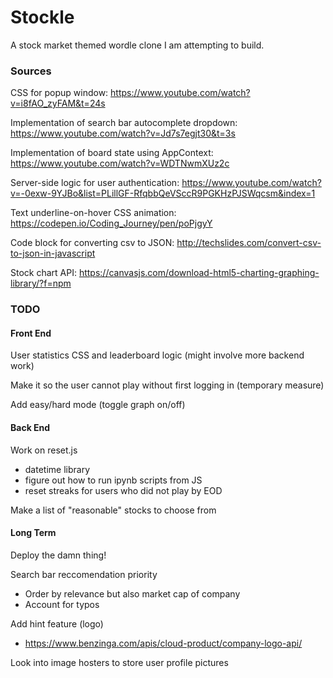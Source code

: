 # Stockle

A stock market themed wordle clone I am attempting to build.

### Sources

CSS for popup window: https://www.youtube.com/watch?v=i8fAO_zyFAM&t=24s

Implementation of search bar autocomplete dropdown: https://www.youtube.com/watch?v=Jd7s7egjt30&t=3s

Implementation of board state using AppContext: https://www.youtube.com/watch?v=WDTNwmXUz2c

Server-side logic for user authentication: https://www.youtube.com/watch?v=-0exw-9YJBo&list=PLillGF-RfqbbQeVSccR9PGKHzPJSWqcsm&index=1

Text underline-on-hover CSS animation: https://codepen.io/Coding_Journey/pen/poPjgyY

Code block for converting csv to JSON: http://techslides.com/convert-csv-to-json-in-javascript

Stock chart API: https://canvasjs.com/download-html5-charting-graphing-library/?f=npm

### TODO

#### Front End

User statistics CSS and leaderboard logic (might involve more backend work)

Make it so the user cannot play without first logging in (temporary measure)

Add easy/hard mode (toggle graph on/off)

#### Back End

Work on reset.js
- datetime library
- figure out how to run ipynb scripts from JS
- reset streaks for users who did not play by EOD

Make a list of "reasonable" stocks to choose from

#### Long Term

Deploy the damn thing!

Search bar reccomendation priority
- Order by relevance but also market cap of company
- Account for typos

Add hint feature (logo)
- https://www.benzinga.com/apis/cloud-product/company-logo-api/

Look into image hosters to store user profile pictures
